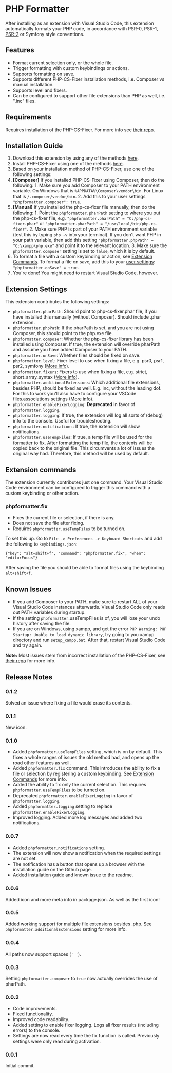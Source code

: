 # PHP Formatter

After installing as an extension with Visual Studio Code, this extension automatically formats your PHP code, in accordance with PSR-0, PSR-1, [PSR-2](http://www.php-fig.org/psr/psr-2/) or Symfony style conventions.

## Features

* Format current selection only, or the whole file.
* Trigger formatting with custom keybindings or actions.
* Supports formatting on save.
* Supports different PHP-CS-Fixer installation methods, i.e. Composer vs manual installation.
* Supports level and fixers.
* Can be configured to support other file extensions than PHP as well, i.e. ".inc" files.

## Requirements

Requires installation of the PHP-CS-Fixer. For more info see [their repo](https://github.com/FriendsOfPHP/PHP-CS-Fixer#installation).

## Installation Guide

1. Download this extension by using any of the methods [here](https://code.visualstudio.com/Docs/extensions/install-extension).
2. Install PHP-CS-Fixer using one of the methods [here](https://github.com/FriendsOfPHP/PHP-CS-Fixer#installation).
3. Based on your installation method of PHP-CS-Fixer, use one of the following settings:
  1. **[Composer]** If you installed PHP-CS-Fixer using Composer, then do the following:
    1. Make sure you add Composer to your PATH environment variable. On Windows that is `%APPDATA%\Composer\vendor\bin`. For Linux that is `/.composer/vendor/bin`.
    2. Add this to your user settings `"phpformatter.composer": true`.
  2. **[Manual]** If you installed the php-cs-fixer file manually, then do the following:
    1. Point the `phpformatter.pharPath` setting to where you put the php-cs-fixer file, e.g. `"phpformatter.pharPath" = "C:/php-cs-fixer.phar"` or `"phpformatter.pharPath" = "/usr/local/bin/php-cs-fixer"`.
    2. Make sure PHP is part of your PATH environment variable (test this by typing `php -v` into your terminal). If you don't want PHP in your path variable, then add this setting `"phpformatter.phpPath" = "C:\xampp\php.exe"` and point it to the relevant location.
    3. Make sure the `phpformatter.composer` setting is set to `false`, which it is by default.
4. To format a file with a custom keybinding or action, see [Extension Commands](#commands). To format a file on save, add this to your [user settings](https://code.visualstudio.com/Docs/customization/userandworkspace): `"phpformatter.onSave" = true`.
5. You're done! You might need to restart Visual Studio Code, however.

## Extension Settings

This extension contributes the following settings:

* `phpformatter.pharPath`: Should point to php-cs-fixer.phar file, if you have installed this manually (without Composer). Should include .phar extension.
* `phpformatter.phpPath`: If the pharPath is set, and you are not using Composer, this should point to the php.exe file.
* `phpformatter.composer`: Whether the php-cs-fixer library has been installed using Composer. If true, the extension will override pharPath and assume you have added Composer to your PATH.
* `phpformatter.onSave`: Whether files should be fixed on save.
* `phpformatter.level`: Fixer level to use when fixing a file, e.g. psr0, psr1, psr2, symfony ([More info](https://github.com/FriendsOfPHP/PHP-CS-Fixer#usage)).
* `phpformatter.fixers`: Fixers to use when fixing a file, e.g. strict, short_array_syntax ([More info](https://github.com/FriendsOfPHP/PHP-CS-Fixer#usage)).
* `phpformatter.additionalExtensions`: Which additional file extensions, besides PHP, should be fixed as well. E.g. inc, without the leading dot. For this to work you'll also have to configure your VSCode files.associations settings ([More info](https://code.visualstudio.com/Docs/languages/overview#_common-questions)).
* `phpformatter.enableFixerLogging`: **Deprecated** in favor of `phpformatter.logging`.
* `phpformatter.logging`: If true, the extension will log all sorts of (debug) info to the console. Useful for troubleshooting.
* `phpformatter.notifications`: If true, the extension will show notifications.
* `phpformatter.useTempFiles`: If true, a temp file will be used for the formatter to fix. After formatting the temp file, the contents will be copied back to the original file. This circumvents a lot of issues the original way had. Therefore, this method will be used by default.

## <a name="commands"></a>Extension commands

The extension currently contributes just one command. Your Visual Studio Code environment can be configured to trigger this command with a custom keybinding or other action.

### phpformatter.fix

* Fixes the current file or selection, if there is any.
* Does not save the file after fixing.
* Requires `phpformatter.useTempFiles` to be turned on.

To set this up. Go to `File -> Preferences -> Keyboard Shortcuts` and add the following to `keybindings.json`:

`{"key": "alt+shift+f", "command": "phpformatter.fix", "when": "editorFocus"}`

After saving the file you should be able to format files using the keybinding `alt+shift+f`.

## Known Issues

* If you add Composer to your PATH, make sure to restart ALL of your Visual Studio Code instances afterwards. Visual Studio Code only reads out PATH variables during startup.
* If the setting `phpformatter`.useTempFiles is of, you will lose your undo history after saving the file.
* If you are on Windows, using xampp, and get the error `PHP Warning: PHP Startup: Unable to load dynamic library`, try going to you xampp directory and run `setup_xampp.bat`. After that, restart Visual Studio Code and try again.

**Note:** Most issues stem from incorrect installation of the PHP-CS-Fixer, see [their repo](https://github.com/FriendsOfPHP/PHP-CS-Fixer#installation) for more info.

## Release Notes

### 0.1.2

Solved an issue where fixing a file would erase its contents.

### 0.1.1

New icon.

### 0.1.0

* Added `phpformatter.useTempFiles` setting, which is on by default. This fixes a whole ranges of issues the old method had, and opens up the road other features as well.
* Added `phpformatter.fix` command. This introduces the ability to fix a file or selection by registering a custom keybinding. See [Extension Commands](#commands) for more info.
* Added the ability to fix only the current selection. This requires `phpformatter.useTempFiles` to be turned on.
* Deprecated `phpformatter.enableFixerLogging` in favor of `phpformatter.logging`.
* Added `phpformatter.logging` setting to replace `phpformatter.enableFixerLogging`.
* Improved logging. Added more log messages and added two notifications.

### 0.0.7

* Added `phpformatter.notifications` setting.
* The extension will now show a notification when the required settings are not set.
* The notification has a button that opens up a browser with the installation guide on the Github page.
* Added installation guide and known issue to the readme.

### 0.0.6

Added icon and more meta info in package.json. As well as the first icon!

### 0.0.5

Added working support for multiple file extensions besides .php. See `phpformatter.additionalExtensions` setting for more info.

### 0.0.4

All paths now support spaces (`' '`).

### 0.0.3

Setting `phpformatter.composer` to `true` now actually overrides the use of pharPath.

### 0.0.2

* Code improvements.
* Fixed functionality.
* Improved code readability.
* Added setting to enable fixer logging. Logs all fixer results (including errors) to the console.
* Settings are now read every time the fix function is called. Previously settings were only read during activation.

### 0.0.1

Initial commit.